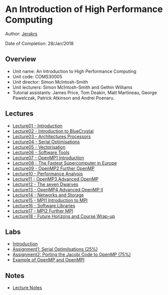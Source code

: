 # An Introduction of High Performance Computing

Author: [Jerakrs](http://jerakrs.com/)

Date of Completion: 28/Jan/2018


## Overview

* Unit name: An Introduction to High Performance Computing
* Unit code: COMS30005
* Unit director: Simon McIntosh-Smith
* Unit lecturers: Simon McIntosh-Smith and Gethin Williams 
* Tutorial assistants: James Price, Tom Deakin, Matt Martineau, George Pawelczak, Patrick Atkinson and Andrei Poenaru.


## Lectures

* [Lecture01 - Introduction](https://github.com/JeraKrs/Notes/blob/master/High%20Performance%20Computing/An%20Introduction%20to%20High%20Performance%20Computing/Lectures/01-Introduction.pdf)
* [Lecture02 - Introduction to BlueCrystal](https://github.com/JeraKrs/Notes/blob/master/High%20Performance%20Computing/An%20Introduction%20to%20High%20Performance%20Computing/Lectures/02-Introduction%20to%20BlueCrystal.pdf)
* [Lecture03 - Architectures Processors](https://github.com/JeraKrs/Notes/blob/master/High%20Performance%20Computing/An%20Introduction%20to%20High%20Performance%20Computing/Lectures/03-Architectures%20Processors.pdf)
* [Lecture04 - Serial Optimisations](https://github.com/JeraKrs/Notes/blob/master/High%20Performance%20Computing/An%20Introduction%20to%20High%20Performance%20Computing/Lectures/04-Serial%20Optimisations.pdf)
* [Lecture05 - Vectorisation](https://github.com/JeraKrs/Notes/blob/master/High%20Performance%20Computing/An%20Introduction%20to%20High%20Performance%20Computing/Lectures/05-Vectorisation.pdf)
* [Lecture06 - Software Tools](https://github.com/JeraKrs/Notes/blob/master/High%20Performance%20Computing/An%20Introduction%20to%20High%20Performance%20Computing/Lectures/06-Software%20Tools.pdf)
* [Lecture07 - OpenMP1 Introduction](https://github.com/JeraKrs/Notes/blob/master/High%20Performance%20Computing/An%20Introduction%20to%20High%20Performance%20Computing/Lectures/07-OpenMP1%20Introduction.pdf)
* [Lecture08 - The Fastest Supercomputer in Europe](https://github.com/JeraKrs/Notes/blob/master/High%20Performance%20Computing/An%20Introduction%20to%20High%20Performance%20Computing/Lectures/08-The%20Fastest%20Supercomputer%20in%20Europe.pdf)
* [Lecture09 - OpenMP2 Further OpenMP](https://github.com/JeraKrs/Notes/blob/master/High%20Performance%20Computing/An%20Introduction%20to%20High%20Performance%20Computing/Lectures/09-OpenMP2%20Further%20OpenMP.pdf)
* [Lecture10 - Performance Analysis](https://github.com/JeraKrs/Notes/blob/master/High%20Performance%20Computing/An%20Introduction%20to%20High%20Performance%20Computing/Lectures/10-Performance%20Analysis.pdf)
* [Lecture11 - OpenMP3 Advanced OpenMP](https://github.com/JeraKrs/Notes/blob/master/High%20Performance%20Computing/An%20Introduction%20to%20High%20Performance%20Computing/Lectures/11-OpenMP3%20Advanced%20OpenMP.pdf)
* [Lecture12 - The seven Dwarves](https://github.com/JeraKrs/Notes/blob/master/High%20Performance%20Computing/An%20Introduction%20to%20High%20Performance%20Computing/Lectures/12-The%20seven%20Dwarves.pdf)
* [Lecture13 - OpenMP4 Advanced OpenMP II](https://github.com/JeraKrs/Notes/blob/master/High%20Performance%20Computing/An%20Introduction%20to%20High%20Performance%20Computing/Lectures/13-OpenMP4%20Advanced%20OpenMP%20II.pdf)
* [Lecture14 - Networks and Storage](https://github.com/JeraKrs/Notes/blob/master/High%20Performance%20Computing/An%20Introduction%20to%20High%20Performance%20Computing/Lectures/14-Networks%20and%20Storage.pdf)
* [Lecture15 - MPI1 Introduction to MPI](https://github.com/JeraKrs/Notes/blob/master/High%20Performance%20Computing/An%20Introduction%20to%20High%20Performance%20Computing/Lectures/15-MPI1%20Introduction%20to%20MPI.pdf)
* [Lecture16 - Software Libraries](https://github.com/JeraKrs/Notes/blob/master/High%20Performance%20Computing/An%20Introduction%20to%20High%20Performance%20Computing/Lectures/16-Software%20Libraries.pdf)
* [Lecture17 - MPI2 Further MPI](https://github.com/JeraKrs/Notes/blob/master/High%20Performance%20Computing/An%20Introduction%20to%20High%20Performance%20Computing/Lectures/17-MPI2%20Further%20MPI.pdf)
* [Lecture18 - Future Horizons and Course Wrap-up](https://github.com/JeraKrs/Notes/blob/master/High%20Performance%20Computing/An%20Introduction%20to%20High%20Performance%20Computing/Lectures/18-Future%20Horizons%20and%20Course%20Wrap-up.pdf)


## Labs

* [Introduction](https://github.com/JeraKrs/Notes/tree/master/High%20Performance%20Computing/An%20Introduction%20to%20High%20Performance%20Computing/Labs/Lab01)
* [Assignment1: Serial Optimilsations (25%)](https://github.com/JeraKrs/Notes/tree/master/High%20Performance%20Computing/An%20Introduction%20to%20High%20Performance%20Computing/Labs/Assignment01)
* [Assignment2: Porting the Jacobi Code to OpenMP (75%)](https://github.com/JeraKrs/Notes/tree/master/High%20Performance%20Computing/An%20Introduction%20to%20High%20Performance%20Computing/Labs/Assignment02)
* [Example of OpenMP and OpenMPI](https://github.com/UoB-HPC/hpc-course-examples)

## Notes

* [Lecture Notes](https://github.com/JeraKrs/Notes/blob/master/High%20Performance%20Computing/An%20Introduction%20to%20High%20Performance%20Computing/Notes/COMS30005_Lecture_Notes.pdf)
